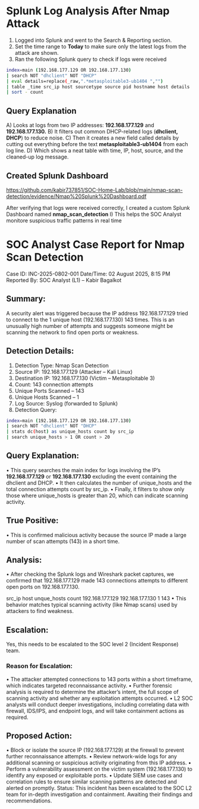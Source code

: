 
# Splunk Log Analysis After Nmap Attack

1) Logged into Splunk and went to the Search & Reporting section.
2) Set the time range to **Today** to make sure only the latest logs from the attack are shown.
3) Ran the following Splunk query to check if logs were received
``` bash
index=main (192.168.177.129 OR 192.168.177.130)
| search NOT "dhclient" NOT "DHCP"
| eval details=replace(_raw,".*metasploitable3-ub1404 ","")
| table _time src_ip host sourcetype source pid hostname host details
| sort - count
```
## Query Explanation
A) Looks at logs from two IP addresses: **192.168.177.129** and **192.168.177.130.**
B) It filters out common DHCP-related logs (**dhclient, DHCP**) to reduce noise.
C) Then it creates a new field called details by cutting out everything before the text **metasploitable3-ub1404** from each log line.
D) Which shows a neat table with time, IP, host, source, and the cleaned-up log message.

## Created Splunk Dashboard  
https://github.com/kabir737851/SOC-Home-Lab/blob/main/nmap-scan-detection/evidence/Nmap%20Splunk%20Dashboard.pdf

After verifying that logs were received correctly, I created a custom Splunk Dashboard named **nmap_scan_detection**
I) This helps the SOC Analyst monitore suspicious traffic patterns in real time

# SOC Analyst Case Report for Nmap Scan Detection

Case ID: INC-2025-0802-001
Date/Time: 02 August 2025, 8:15 PM
Reported By: SOC Analyst (L1) – Kabir Bagalkot

## Summary: 
A security alert was triggered because the IP address 192.168.177.129 tried to connect to the 1 unique host (192.168.177.130) 143 times. This is an unusually high number of attempts and suggests someone might be scanning the network to find open ports or weakness.

## Detection Details: 
1) Detection Type: Nmap Scan Detection
2) Source IP: 192.168.177.129 (Attacker – Kali Linux)
3) Destination IP: 192.168.177.130 (Victim – Metasploitable 3)
4) Count: 143 connection attempts
5) Unique Ports Scanned – 143
6) Unique Hosts Scanned – 1
7) Log Source: Syslog (forwarded to Splunk)
8) Detection Query:
```bash
index=main (192.168.177.129 OR 192.168.177.130)
| search NOT "dhclient" NOT "DHCP"
| stats dc(host) as unique_hosts count by src_ip
| search unique_hosts > 1 OR count > 20
```
## Query Explanation: 
• This query searches the main index for logs involving the IP’s **192.168.177.129** or **192.168.177.130** excluding the event containing the dhclient and DHCP. 
• It then calculates the number of unique_hosts and the total connection attempts count by src_ip. 
• Finally, it filters to show only those where unique_hosts is greater than 20, which can indicate scanning activity.

## True Positive: 
• This is confirmed malicious activity because the source IP made a large number of scan attempts (143) in a short time.

## Analysis: 
• After checking the Splunk logs and Wireshark packet captures, we confirmed that 192.168.177.129 made 143 connections attempts to different open ports on 192.168.177.130. 

src_ip                     host                        unque_hosts              count
192.168.177.129            192.168.177.130                  1                    143
• This behavior matches typical scanning activity (like Nmap scans) used by attackers to find weakness.

## Escalation: 
Yes, this needs to be escalated to the SOC level 2 (Incident Response) team. 

### Reason for Escalation:
•	The attacker attempted connections to 143 ports within a short timeframe, which indicates targeted reconnaissance activity.
•	Further forensic analysis is required to determine the attacker’s intent, the full scope of scanning activity and whether any exploitation attempts occurred.
•	L2 SOC analysts will conduct deeper investigations, including correlating data with firewall, IDS/IPS, and endpoint logs, and will take containment actions as required.

## Proposed Action:
•	Block or isolate the source IP (192.168.177.129) at the firewall to prevent further reconnaissance attempts.
•	Review network-wide logs for any additional scanning or suspicious activity originating from this IP address.
•	Perform a vulnerability assessment on the victim system (192.168.177.130) to identify any exposed or exploitable ports.
•	Update SIEM use cases and correlation rules to ensure similar scanning patterns are detected and alerted on promptly.
Status: This incident has been escalated to the SOC L2 team for in-depth investigation and containment. Awaiting their findings and recommendations.









   
